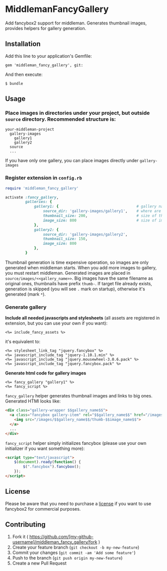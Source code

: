 # MiddlemanFancyGallery

Add fancybox2 support for middleman. Generates thumbnail images, provides helpers for gallery generation.

## Installation

Add this line to your application's Gemfile:

    gem 'middleman_fancy_gallery', git: 

And then execute:

    $ bundle

## Usage

### Place images in directories under your project, but outside `source` directory. Recommended structure is:
 
```
your-middleman-project
  gallery-images
    gallery1
    gallery2
  source
  ...
```

If you have only one gallery, you can place images directly under `gallery-images`

### Register extension in `config.rb`
 
```ruby
require 'middleman_fancy_gallery'

activate :fancy_gallery,
         galleries: {
             gallery1: {                                   # gallery name - used in generated html code for distinguish between galleries
                 source_dir: 'gallery-images/gallery1',    # where are source images placed (relative to middleman root)
                 thumbnail_size: 200,                      # size of thumbnails (resize_to_fit(thumbnail_size, thumbnail_size))
                 image_size: 800                           # size of images in gallery (resize_to_fit(image_size, image_size))
             },
             gallery2: {
                 source_dir: 'gallery-images/gallery2',
                 thumbnail_size: 150,
                 image_size: 800
             },
         }
```

Thumbnail generation is time expensive operation, so images are only generated when middleman starts. When you add more images to gallery, you must restart middleman. Generated images are placed in `source/images/<<gallery_name>>`. Big images have the same filename as original ones, thumbnails have prefix `thumb-`. If target file already exists, generation is skipped (you will see `.` mark on startup), otherwise it's generated (mark `*`).   

### Generate gallery

**Include all needed javascripts and stylesheets** (all assets are registered in extension, but you can use your own if you want):

```erb
<%= include_fancy_assets %>
```

it's equivalent to:

```erb
<%= stylesheet_link_tag "jquery.fancybox" %>
<%= javascript_include_tag "jquery-1.10.1.min" %>
<%= javascript_include_tag "jquery.mousewheel-3.0.6.pack" %>
<%= javascript_include_tag "jquery.fancybox.pack" %>
```

**Generate html code for gallery images**
 
```erb
<%= fancy_gallery "gallery1" %>
<%= fancy_script %> 
```

`fancy_gallery` helper generates thumbnail images and links to big ones. Generated HTMl looks like:

```html
<div class="gallery-wrapper $$gallery_name$$">
  <a class="fancybox gallery-item" rel="$$gallery_name$$" href="/images/$$gallery_name$$/$$image_name$$">
    <img src="/images/$$gallery_name$$/thumb-$$image_name$$">
  </a>
  ...
</div>
```

`fancy_script` helper simply initializes fancybox (please use your own initializer if you want something more):

```html
<script type="text/javascript">
	$(document).ready(function() {
		$(".fancybox").fancybox();
	});
</script>
```  
 
 
## License

Please be aware that you need to purchase a [license](http://fancyapps.com/fancybox/#license) if you want to use fancybox2 for commercial purposes.


## Contributing

1. Fork it ( https://github.com/[my-github-username]/middleman_fancy_gallery/fork )
2. Create your feature branch (`git checkout -b my-new-feature`)
3. Commit your changes (`git commit -am 'Add some feature'`)
4. Push to the branch (`git push origin my-new-feature`)
5. Create a new Pull Request
